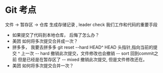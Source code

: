 # Git 考点
  文件 -> 暂存区 -> 仓库
  生成存储记录 , leader check 我们工作和代码的重要手段 
- 如果提交了代码到本地仓库， 后悔了怎么办？ 
- 美团  如何将多次提交合并成一次？ 
- 拼多多， 我要去拼多多
    git reset --hard HEAD^
    HEAD 头指针,指向当前的提交 ^ 上一次
    -- hard 撤销此次提交，文件修改也会撤销
    -- sort 回到commit之前 但是已经是在暂存区了
    -- mixed 撤销此次提交, 但是文件修改还在。
- 美团 如何将多次提交合并一次？

